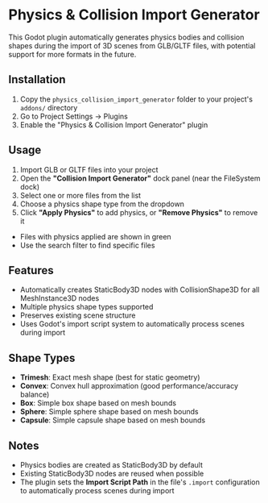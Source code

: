 # Physics & Collision Import Generator

This Godot plugin automatically generates physics bodies and collision shapes during the import of 3D scenes from GLB/GLTF files, with potential support for more formats in the future.

## Installation

1. Copy the `physics_collision_import_generator` folder to your project's `addons/` directory
2. Go to Project Settings → Plugins
3. Enable the "Physics & Collision Import Generator" plugin

## Usage

1. Import GLB or GLTF files into your project
2. Open the **"Collision Import Generator"** dock panel (near the FileSystem dock)
3. Select one or more files from the list
4. Choose a physics shape type from the dropdown
5. Click **"Apply Physics"** to add physics, or **"Remove Physics"** to remove it

- Files with physics applied are shown in green
- Use the search filter to find specific files

## Features

- Automatically creates StaticBody3D nodes with CollisionShape3D for all MeshInstance3D nodes
- Multiple physics shape types supported
- Preserves existing scene structure
- Uses Godot's import script system to automatically process scenes during import

## Shape Types

- **Trimesh**: Exact mesh shape (best for static geometry)
- **Convex**: Convex hull approximation (good performance/accuracy balance)
- **Box**: Simple box shape based on mesh bounds
- **Sphere**: Simple sphere shape based on mesh bounds  
- **Capsule**: Simple capsule shape based on mesh bounds

## Notes

- Physics bodies are created as StaticBody3D by default
- Existing StaticBody3D nodes are reused when possible
- The plugin sets the **Import Script Path** in the file's `.import` configuration to automatically process scenes during import
